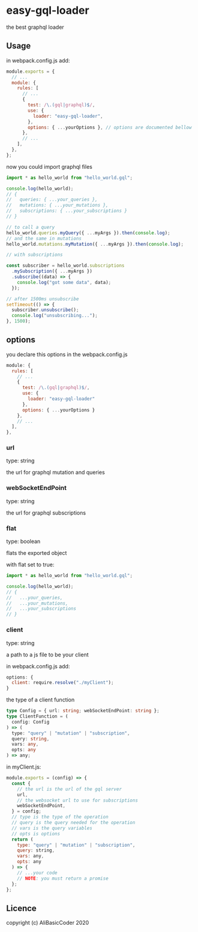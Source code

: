 # easy-gql-loader

the best graphql loader

## Usage

in webpack.config.js add:

```js
module.exports = {
  // ...
  module: {
    rules: [
      // ...
      {
        test: /\.(gql|graphql)$/,
        use: {
          loader: "easy-gql-loader",
        },
        options: { ...yourOptions }, // options are documented bellow
      },
      // ...
    ],
  },
};
```

now you could import graphql files

```js
import * as hello_world from "hello_world.gql";

console.log(hello_world);
// {
//   queries: { ...your_queries },
//   mutations: { ...your_mutations },
//   subscriptions: { ...your_subscriptions }
// }

// to call a query
hello_world.queries.myQuery({ ...myArgs }).then(console.log);
// and the same in mutations
hello_world.mutations.myMutation({ ...myArgs }).then(console.log);

// with subscriptions

const subscriber = hello_world.subscriptions
  .mySubscription({ ...myArgs })
  .subscribe((data) => {
    console.log("got some data", data);
  });

// after 1500ms unsubscribe
setTimeout(() => {
  subscriber.unsubscribe();
  console.log("unsubscribing...");
}, 1500);
```

## options

you declare this options in the webpack.config.js

```js
module: {
  rules: [
    // ...
    {
      test: /\.(gql|graphql)$/,
      use: {
        loader: "easy-gql-loader"
      },
      options: { ...yourOptions }
    },
    // ...
  ],
},
```

### url

type: string

the url for graphql mutation and queries

### webSocketEndPoint

type: string

the url for graphql subscriptions

### flat

type: boolean

flats the exported object

with flat set to true:

```js
import * as hello_world from "hello_world.gql";

console.log(hello_world);
// {
//   ...your_queries,
//   ...your_mutations,
//   ...your_subscriptions
// }
```

### client

type: string

a path to a js file to be your client

in webpack.config.js add:

```js
options: {
  client: require.resolve("./myClient");
}
```

the type of a client function

```ts
type Config = { url: string; webSocketEndPoint: string };
type ClientFunction = (
  config: Config
) => (
  type: "query" | "mutation" | "subscription",
  query: string,
  vars: any,
  opts: any
) => any;
```

in myClient.js:

```js
module.exports = (config) => {
  const {
    // the url is the url of the gql server
    url,
    // the websocket url to use for subscriptions
    webSocketEndPoint,
  } = config;
  // type is the type of the operation
  // query is the query needed for the operation
  // vars is the query variables
  // opts is options
  return (
    type: "query" | "mutation" | "subscription",
    query: string,
    vars: any,
    opts: any
  ) => {
    // ...your code
    // NOTE: you must return a promise
  };
};
```

## Licence

copyright (c) AliBasicCoder 2020
